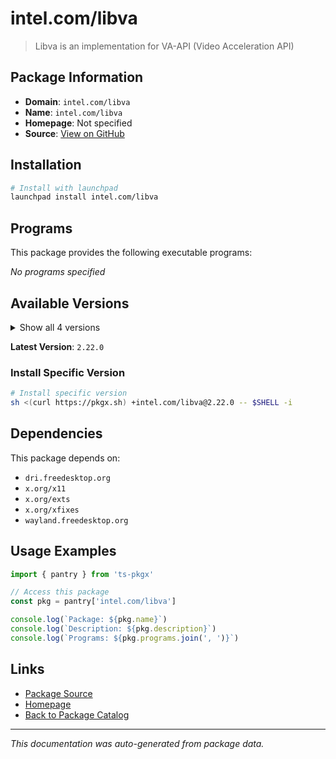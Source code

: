 # intel.com/libva

> Libva is an implementation for VA-API (Video Acceleration API)

## Package Information

- **Domain**: `intel.com/libva`
- **Name**: `intel.com/libva`
- **Homepage**: Not specified
- **Source**: [View on GitHub](https://github.com/pkgxdev/pantry/tree/main/projects/intel.com/libva/package.yml)

## Installation

```bash
# Install with launchpad
launchpad install intel.com/libva
```

## Programs

This package provides the following executable programs:

*No programs specified*

## Available Versions

<details>
<summary>Show all 4 versions</summary>

- `2.22.0`, `2.21.0`, `2.20.0`, `2.19.0`

</details>

**Latest Version**: `2.22.0`

### Install Specific Version

```bash
# Install specific version
sh <(curl https://pkgx.sh) +intel.com/libva@2.22.0 -- $SHELL -i
```

## Dependencies

This package depends on:

- `dri.freedesktop.org`
- `x.org/x11`
- `x.org/exts`
- `x.org/xfixes`
- `wayland.freedesktop.org`

## Usage Examples

```typescript
import { pantry } from 'ts-pkgx'

// Access this package
const pkg = pantry['intel.com/libva']

console.log(`Package: ${pkg.name}`)
console.log(`Description: ${pkg.description}`)
console.log(`Programs: ${pkg.programs.join(', ')}`)
```

## Links

- [Package Source](https://github.com/pkgxdev/pantry/tree/main/projects/intel.com/libva/package.yml)
- [Homepage](#)
- [Back to Package Catalog](../../../package-catalog.md)

---

*This documentation was auto-generated from package data.*
